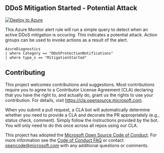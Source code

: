 ## DDoS Mitigation Started - Potential Attack

[![Deploy to Azure](https://aka.ms/deploytoazurebutton)](https://portal.azure.com/#create/Microsoft.Template/uri/)

This Azure Monitor alert rule will run a simple query to detect when an active DDoS mitigation is occuring. This indicates a potential attack. Action groups can be used to invoke actions as a result of the alert.

```
AzureDiagnostics 
| where Category == "DDoSProtectionNotifications"
| where type_s == "MitigationStarted"
```

## Contributing

This project welcomes contributions and suggestions.  Most contributions require you to agree to a
Contributor License Agreement (CLA) declaring that you have the right to, and actually do, grant us
the rights to use your contribution. For details, visit https://cla.opensource.microsoft.com.

When you submit a pull request, a CLA bot will automatically determine whether you need to provide
a CLA and decorate the PR appropriately (e.g., status check, comment). Simply follow the instructions
provided by the bot. You will only need to do this once across all repos using our CLA.

This project has adopted the [Microsoft Open Source Code of Conduct](https://opensource.microsoft.com/codeofconduct/).
For more information see the [Code of Conduct FAQ](https://opensource.microsoft.com/codeofconduct/faq/) or
contact [opencode@microsoft.com](mailto:opencode@microsoft.com) with any additional questions or comments.
